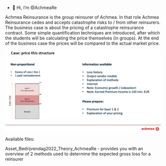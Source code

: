- 👋 Hi, I’m @AchmeaRe

Achmea Reinsurance is the group reinsurer of Achmea. In that role Achmea Reinsurance cedes and accepts catastrophe risks to / from other reinsurers. 
The business case is about the pricing of a catastrophe reinsurance contract. 
Some simple quantification techniques are introduced, after which the students will be calculating the price themselves (in groups). 
At the end of the business case the prices will be compared to the actual market price.

![Slide 1](case.png)

Available files:

Asset_Bedrijvendag2022_Theory_AchmeaRe - provides you with an overview of 2 methods used to determine the expected gross loss for a reinsurer




